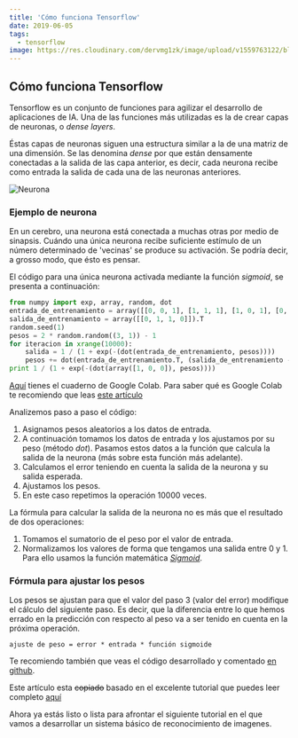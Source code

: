 ```yaml
---
title: 'Cómo funciona Tensorflow'
date: 2019-06-05
tags:
  - tensorflow
image: https://res.cloudinary.com/dervmg1zk/image/upload/v1559763122/blog/posts/blog_posts_cerebro_wn6ema-Sharpened_bisuqe
---
```

## Cómo funciona Tensorflow

Tensorflow es un conjunto de funciones para agilizar el desarrollo de aplicaciones de IA. Una de las funciones más 
utilizadas es la de crear capas de neuronas, o *dense layers*.

Éstas capas de neuronas siguen una estructura similar a la de una matriz de una dimensión. Se las 
denomina *dense* por que están densamente conectadas a la salida de las capa anterior, 
es decir, cada neurona recibe como entrada la salida de cada una de las neuronas anteriores.

![Neurona](https://res.cloudinary.com/dervmg1zk/image/upload/v1559761517/blog/posts/neurona0.png)

### Ejemplo de neurona

En un cerebro, una neurona está conectada a muchas otras por medio de sinapsis. Cuándo una 
única neurona recibe suficiente estímulo de un número determinado de 'vecinas' se produce 
su activación. Se podría decir, a grosso modo, que ésto es pensar.

El código para una única neurona activada mediante la función *sigmoid*, se presenta a 
continuación:

```python
from numpy import exp, array, random, dot
entrada_de_entrenamiento = array([[0, 0, 1], [1, 1, 1], [1, 0, 1], [0, 1, 1]])
salida_de_entrenamiento = array([[0, 1, 1, 0]]).T
random.seed(1)
pesos = 2 * random.random((3, 1)) - 1
for iteracion in xrange(10000):
    salida = 1 / (1 + exp(-(dot(entrada_de_entrenamiento, pesos))))
    pesos += dot(entrada_de_entrenamiento.T, (salida_de_entrenamiento - salida) * salida * (1 - salida))
print 1 / (1 + exp(-(dot(array([1, 0, 0]), pesos))))
```

[Aquí](https://drive.google.com/open?id=1rL1zFxsVWMgbgmdIx6XpamIRnFVV-kiS) tienes el 
cuaderno de Google Colab. Para saber qué es Google Colab te recomiendo que leas 
[este artículo](https://medium.com/@pau.martinez/google-colab-tips-para-principiantes-e39d6e7051d4)

Analizemos paso a paso el código:
1. Asignamos pesos aleatorios a los datos de entrada.
2. A continuación tomamos los datos de entrada y los ajustamos por su peso (método _dot_). 
Pasamos estos datos a la función que calcula la salida de la neurona (más sobre esta función
más adelante).
3. Calculamos el error teniendo en cuenta la salida de la neurona y su salida esperada.
4. Ajustamos los pesos.
5. En este caso repetimos la operación 10000 veces.

La fórmula para calcular la salida de la neurona no es más que el resultado de dos operaciones:
1. Tomamos el sumatorio de el peso por el valor de entrada.
2. Normalizamos los valores de forma que tengamos una salida entre 0 y 1.
Para ello usamos la función matemática [*Sigmoid*](https://es.wikipedia.org/wiki/Funci%C3%B3n_sigmoide).

### Fórmula para ajustar los pesos
Los pesos se ajustan para que el valor del paso 3 (valor del error) 
modifique el cálculo del siguiente paso. Es decir, que la diferencia 
entre lo que hemos errado en la predicción con respecto al peso va a ser 
tenido en cuenta en la próxima operación.

`ajuste de peso = error * entrada * función sigmoide` 

Te recomiendo también que veas el código desarrollado y comentado [en github](https://github.com/miloharper/simple-neural-network).

Este artículo esta ~~copiado~~ basado en el excelente tutorial que puedes 
leer completo [aquí](https://medium.com/technology-invention-and-more/how-to-build-a-simple-neural-network-in-9-lines-of-python-code-cc8f23647ca1)

Ahora ya estás listo o lista para afrontar el siguiente tutorial en el que
vamos a desarrollar un sistema básico de reconocimiento de imagenes.

